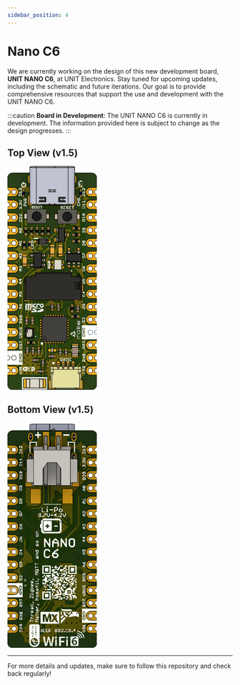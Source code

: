 ```yaml
---
sidebar_position: 4
---
```


# Nano C6

We are currently working on the design of this new development board, **UNIT NANO C6**, at UNIT Electronics. Stay tuned for upcoming updates, including the schematic and future iterations. Our goal is to provide comprehensive resources that support the use and development with the UNIT NANO C6.

<!-- BOARD IN DEVELOPMENT CAUTION-->

:::caution
**Board in Development**: The UNIT NANO C6 is currently in development. The information provided here is subject to change as the design progresses.
:::

## Top View (v1.5)
<div style={{ textAlign: "center" }}>
  <a href="#">
    <img
      src="/img/development/TOP(1V5).png"
      width="200px"
      style={{ transform: "rotate(90deg)" }}
      alt="Rotated Image"
    />
    <br />
  </a>
</div>


## Bottom View (v1.5)

<div style={{ textAlign: "center" }}>
  <a href="#">
    <img
      src="/img/development/BOTTOM(1V5).png"
      width="200px"
      style={{ transform: "rotate(90deg)" }}
      alt="Rotated Image"
    />
    <br />
  </a>
</div>

---

For more details and updates, make sure to follow this repository and check back regularly!